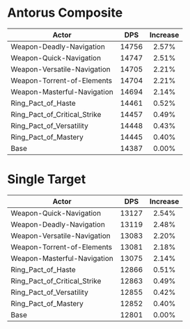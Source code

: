 # Antorus Composite
| Actor | DPS | Increase |
|---|:---:|:---:|
|Weapon-Deadly-Navigation|14756|2.57%|
|Weapon-Quick-Navigation|14747|2.51%|
|Weapon-Versatile-Navigation|14705|2.21%|
|Weapon-Torrent-of-Elements|14704|2.21%|
|Weapon-Masterful-Navigation|14694|2.14%|
|Ring_Pact_of_Haste|14461|0.52%|
|Ring_Pact_of_Critical_Strike|14457|0.49%|
|Ring_Pact_of_Versatility|14448|0.43%|
|Ring_Pact_of_Mastery|14445|0.40%|
|Base|14387|0.00%|

# Single Target
| Actor | DPS | Increase |
|---|:---:|:---:|
|Weapon-Quick-Navigation|13127|2.54%|
|Weapon-Deadly-Navigation|13119|2.48%|
|Weapon-Versatile-Navigation|13083|2.20%|
|Weapon-Torrent-of-Elements|13081|2.18%|
|Weapon-Masterful-Navigation|13075|2.14%|
|Ring_Pact_of_Haste|12866|0.51%|
|Ring_Pact_of_Critical_Strike|12863|0.49%|
|Ring_Pact_of_Versatility|12855|0.42%|
|Ring_Pact_of_Mastery|12852|0.40%|
|Base|12801|0.00%|
